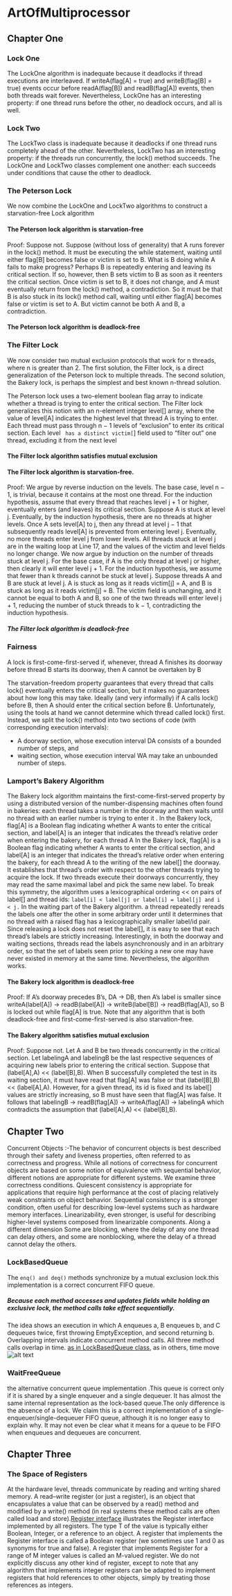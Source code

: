 # ArtOfMultiprocessor
## Chapter One
### Lock One
The LockOne algorithm is inadequate because it deadlocks if thread executions
are interleaved. If writeA(flag[A] = true) and writeB(flag[B] = true) events
occur before readA(flag[B]) and readB(flag[A]) events, then both threads wait
forever. Nevertheless, LockOne has an interesting property: if one thread runs
before the other, no deadlock occurs, and all is well.
### Lock Two
The LockTwo class is inadequate because it deadlocks if one thread runs
completely ahead of the other. Nevertheless, LockTwo has an interesting property: if the threads run concurrently, the lock() method succeeds. The LockOne
and LockTwo classes complement one another: each succeeds under conditions
that cause the other to deadlock.
### The Peterson Lock
We now combine the LockOne and LockTwo algorithms to construct a starvation-free Lock algorithm
#### The Peterson lock algorithm is starvation-free
Proof: Suppose not. Suppose (without loss of generality) that A runs forever
in the lock() method. It must be executing the while statement, waiting until
either flag[B] becomes false or victim is set to B.
What is B doing while A fails to make progress? Perhaps B is repeatedly entering and leaving its critical section. If so, however, then B sets victim to B as soon
as it reenters the critical section. Once victim is set to B, it does not change, and
A must eventually return from the lock() method, a contradiction.
So it must be that B is also stuck in its lock() method call, waiting until either
flag[A] becomes false or victim is set to A. But victim cannot be both A and
B, a contradiction. 
####  The Peterson lock algorithm is deadlock-free
### The Filter Lock
We now consider two mutual exclusion protocols that work for n threads, where
n is greater than 2. The first solution, the Filter lock, is a direct generalization
of the Peterson lock to multiple threads. The second solution, the Bakery lock,
is perhaps the simplest and best known n-thread solution.

The Peterson lock uses a two-element boolean flag array to indicate
whether a thread is trying to enter the critical section. The Filter lock generalizes this notion with an n-element integer level[] array, where the value of
level[A] indicates the highest level that thread A is trying to enter. Each thread
must pass through n − 1 levels of “exclusion” to enter its critical section. Each
level ` has a distinct victim[`] field used to “filter out” one thread, excluding it
from the next level
#### The Filter lock algorithm satisfies mutual exclusion
#### The Filter lock algorithm is starvation-free.
Proof: We argue by reverse induction on the levels. The base case, level n − 1, is
trivial, because it contains at the most one thread. For the induction hypothesis,
assume that every thread that reaches level j + 1 or higher, eventually enters (and
leaves) its critical section.
Suppose A is stuck at level j. Eventually, by the induction hypothesis, there
are no threads at higher levels. Once A sets level[A] to j, then any thread at
level j − 1 that subsequently reads level[A] is prevented from entering level j.
Eventually, no more threads enter level j from lower levels. All threads stuck at
level j are in the waiting loop at Line 17, and the values of the victim and level
fields no longer change.
We now argue by induction on the number of threads stuck at level j. For the
base case, if A is the only thread at level j or higher, then clearly it will enter level
j + 1. For the induction hypothesis, we assume that fewer than k threads cannot
be stuck at level j. Suppose threads A and B are stuck at level j. A is stuck as long as it reads victim[j] = A, and B is stuck as long as it reads victim[j] = B.
The victim field is unchanging, and it cannot be equal to both A and B, so one
of the two threads will enter level j + 1, reducing the number of stuck threads to
k − 1, contradicting the induction hypothesis. 
##### The Filter lock algorithm is deadlock-free
### Fairness
A lock is first-come-first-served if, whenever, thread A finishes
its doorway before thread B starts its doorway, then A cannot be overtaken by B

The starvation-freedom property guarantees that every thread that calls lock()
eventually enters the critical section, but it makes no guarantees about how long
this may take. Ideally (and very informally) if A calls lock() before B, then A
should enter the critical section before B. Unfortunately, using the tools at hand
we cannot determine which thread called lock() first. Instead, we split the lock()
method into two sections of code (with corresponding execution intervals):
* A doorway section, whose execution interval DA consists of a bounded number of steps, and
* waiting section, whose execution interval WA may take an unbounded number of steps.

### Lamport’s Bakery Algorithm
The Bakery lock algorithm maintains the first-come-first-served property by using a distributed version of the number-dispensing machines often found in bakeries: each thread takes a number in the doorway and then waits until no thread with an earlier number is trying to enter it .
In the Bakery lock, flag[A] is a Boolean flag indicating whether A wants to
enter the critical section, and label[A] is an integer that indicates the thread’s
relative order when entering the bakery, for each thread A
In the Bakery lock, flag[A] is a Boolean flag indicating whether A wants to
enter the critical section, and label[A] is an integer that indicates the thread’s
relative order when entering the bakery, for each thread A
to the writing of the new label[]
the doorway. It establishes that thread’s order with respect to the other
threads trying to acquire the lock. If two threads execute their doorways concurrently, they may read the same maximal label and pick the same new label. To
break this symmetry, the algorithm uses a lexicographical ordering << on pairs
of label[] and thread ids:
``` label[i] < label[j] or label[i] = label[j] and i < j. ```
In the waiting part of the Bakery algorithm.
a thread repeatedly rereads
the labels one after the other in some arbitrary order until it determines that no
thread with a raised flag has a lexicographically smaller label/id pair.
Since releasing a lock does not reset the label[], it is easy to see that each
thread’s labels are strictly increasing. Interestingly, in both the doorway and waiting sections, threads read the labels asynchronously and in an arbitrary order, so
that the set of labels seen prior to picking a new one may have never existed in
memory at the same time. Nevertheless, the algorithm works.
#### The Bakery lock algorithm is deadlock-free
Proof: If A’s doorway precedes B’s, DA → DB, then A’s label is smaller since
writeA(label[A]) → readB(label[A]) → writeB(label[B]) → readB(flag[A]),
so B is locked out while flag[A] is true. 
Note that any algorithm that is both deadlock-free and first-come-first-served
is also starvation-free.
#### The Bakery algorithm satisfies mutual exclusion
Proof: Suppose not. Let A and B be two threads concurrently in the critical section. Let labelingA
and labelingB
be the last respective sequences of acquiring
new labels prior to entering the critical section. Suppose that (label[A],A) <<
(label[B],B). When B successfully completed the test in its waiting section, it
must have read that flag[A] was false or that (label[B],B) << (label[A],A).
However, for a given thread, its id is fixed and its label[] values are strictly
increasing, so B must have seen that flag[A] was false. It follows that
labelingB → readB(flag[A]) → writeA(flag[A]) → labelingA
which contradicts the assumption that (label[A],A) << (label[B],B).
## Chapter Two
Concurrent Objects :-The behavior of concurrent objects is best described through their safety and
liveness properties, often referred to as correctness and progress.
While all notions of correctness for concurrent objects are based on some
notion of equivalence with sequential behavior, different notions are appropriate
for different systems. We examine three correctness conditions. Quiescent consistency is appropriate for applications that require high performance at the cost of
placing relatively weak constraints on object behavior. Sequential consistency is
a stronger condition, often useful for describing low-level systems such as hardware memory interfaces. Linearizability, even stronger, is useful for describing
higher-level systems composed from linearizable components.
Along a different dimension
Some are blocking, where the delay of any one thread
can delay others, and some are nonblocking, where the delay of a thread cannot
delay the others.
### LockBasedQueue
The ```enq() and deq()``` methods synchronize by a mutual exclusion lock.this implementation is a correct concurrent FIFO queue.
##### Because each method accesses and updates fields while holding an exclusive lock, the method calls take effect sequentially.
The idea shows an execution in which A enqueues a, B enqueues b, and C dequeues twice, first throwing EmptyException,
and second returning b. Overlapping intervals indicate concurrent method calls.
All three method calls overlap in time. [as in LockBasedQueue class](https://github.com/MohamedMokhtar18/ArtOfMultiprocessor/blob/main/ArtOfMultiprocessor/src/ChapterTwo/LockBasedQueue.java), as in others, time move
![alt text](https://github.com/MohamedMokhtar18/ArtOfMultiprocessor/blob/main/ArtOfMultiprocessor/src/common/img/enqdeqlockbased.PNG "Locking queue execution")

### WaitFreeQueue
the alternative concurrent queue implementation .This queue is correct only if it is shared by a single enqueuer and a single
dequeuer. It has almost the same internal representation as the lock-based queue.The only difference is the absence of a lock. We claim this is a correct
implementation of a single-enqueuer/single-dequeuer FIFO queue, although it is
no longer easy to explain why. It may not even be clear what it means for a queue
to be FIFO when enqueues and dequeues are concurrent.

## Chapter Three
### The Space of Registers
At the hardware level, threads communicate by reading and writing shared
memory.
A read–write register (or just a register), is an object that encapsulates a value
that can be observed by a read() method and modified by a write() method
(in real systems these method calls are often called load and store).[Register interface](https://github.com/MohamedMokhtar18/ArtOfMultiprocessor/blob/main/ArtOfMultiprocessor/src/ChapterTwo/LockBasedQueue.java) illustrates the Register<T> interface implemented by all registers. The type T
of the value is typically either Boolean, Integer, or a reference to an object.
A register that implements the Register<Boolean> interface is called a Boolean
register (we sometimes use 1 and 0 as synonyms for true and false). A register
that implements Register<Integer> for a range of M integer values is called an
M-valued register. We do not explicitly discuss any other kind of register, except
to note that any algorithm that implements integer registers can be adapted to
implement registers that hold references to other objects, simply by treating those
references as integers.


